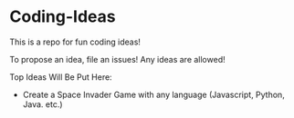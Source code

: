 # Coding-Ideas
This is a repo for fun coding ideas!

To propose an idea, file an issues! Any ideas are allowed!

Top Ideas Will Be Put Here:
- Create a Space Invader Game with any language (Javascript, Python, Java. etc.)
